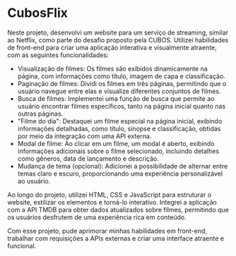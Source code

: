 # CubosFlix

Neste projeto, desenvolvi um website para um serviço de streaming, similar ao Netflix, como parte do desafio proposto pela CUBOS. Utilizei habilidades de front-end para criar uma aplicação interativa e visualmente atraente, com as seguintes funcionalidades:

- Visualização de filmes: Os filmes são exibidos dinamicamente na página, com informações como título, imagem de capa e classificação.
- Paginação de filmes: Dividi os filmes em três páginas, permitindo que o usuário navegue entre elas e visualize diferentes conjuntos de filmes.
- Busca de filmes: Implementei uma função de busca que permite ao usuário encontrar filmes específicos, tanto na página inicial quanto nas outras páginas.
- "Filme do dia": Destaquei um filme especial na página inicial, exibindo informações detalhadas, como título, sinopse e classificação, obtidas por meio da integração com uma API externa.
- Modal de filme: Ao clicar em um filme, um modal é aberto, exibindo informações adicionais sobre o filme selecionado, incluindo detalhes como gêneros, data de lançamento e descrição.
- Mudança de tema (opcional): Adicionei a possibilidade de alternar entre temas claro e escuro, proporcionando uma experiência personalizável ao usuário.

Ao longo do projeto, utilizei HTML, CSS e JavaScript para estruturar o website, estilizar os elementos e torná-lo interativo. Integrei a aplicação com a API TMDB para obter dados atualizados sobre filmes, permitindo que os usuários desfrutem de uma experiência rica em conteúdo.

Com esse projeto, pude aprimorar minhas habilidades em front-end, trabalhar com requisições a APIs externas e criar uma interface atraente e funcional.
